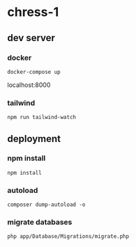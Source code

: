 # chress-1

## dev server

### docker

```
docker-compose up
```

localhost:8000

### tailwind

```
npm run tailwind-watch
```

## deployment

### npm install

```
npm install
```

### autoload
```
composer dump-autoload -o
```

### migrate databases

```
php app/Database/Migrations/migrate.php
```